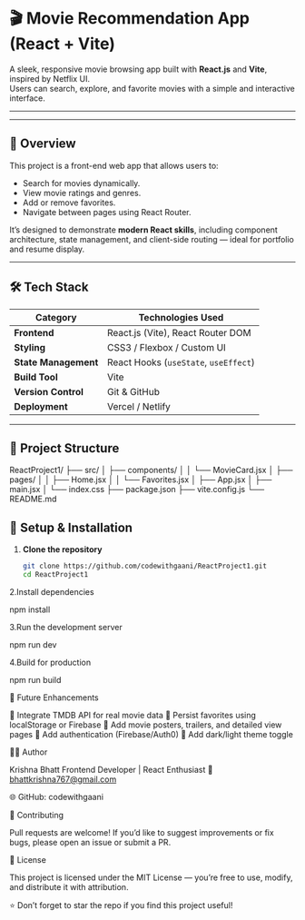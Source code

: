 # 🎬 Movie Recommendation App (React + Vite)

A sleek, responsive movie browsing app built with **React.js** and **Vite**, inspired by Netflix UI.  
Users can search, explore, and favorite movies with a simple and interactive interface.

---

---

## 🧠 Overview

This project is a front-end web app that allows users to:
- Search for movies dynamically.
- View movie ratings and genres.
- Add or remove favorites.
- Navigate between pages using React Router.

It’s designed to demonstrate **modern React skills**, including component architecture, state management, and client-side routing — ideal for portfolio and resume display.

---

## 🛠️ Tech Stack

| Category | Technologies Used |
|-----------|------------------|
| **Frontend** | React.js (Vite), React Router DOM |
| **Styling** | CSS3 / Flexbox / Custom UI |
| **State Management** | React Hooks (`useState`, `useEffect`) |
| **Build Tool** | Vite |
| **Version Control** | Git & GitHub |
| **Deployment** | Vercel / Netlify | Later work..

---

## 📂 Project Structure
ReactProject1/
├── src/
│ ├── components/
│ │ └── MovieCard.jsx
│ ├── pages/
│ │ ├── Home.jsx
│ │ └── Favorites.jsx
│ ├── App.jsx
│ ├── main.jsx
│ └── index.css
├── package.json
├── vite.config.js
└── README.md

## 🧩 Setup & Installation

1. **Clone the repository**
   ```bash
   git clone https://github.com/codewithgaani/ReactProject1.git
   cd ReactProject1
2.Install dependencies

npm install

3.Run the development server

npm run dev

4.Build for production

npm run build

🧠 Future Enhancements

🚧 Integrate TMDB API for real movie data
💾 Persist favorites using localStorage or Firebase
🎥 Add movie posters, trailers, and detailed view pages
🔐 Add authentication (Firebase/Auth0)
🌙 Add dark/light theme toggle

🧑‍💻 Author

Krishna Bhatt
Frontend Developer | React Enthusiast
📧 bhattkrishna767@gmail.com

🌐 GitHub: codewithgaani

💬 Contributing

Pull requests are welcome!
If you’d like to suggest improvements or fix bugs, please open an issue or submit a PR.

🪪 License

This project is licensed under the MIT License — you’re free to use, modify, and distribute it with attribution.

⭐ Don’t forget to star the repo if you find this project useful!
